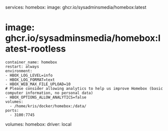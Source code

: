 services:
  homebox:
    image: ghcr.io/sysadminsmedia/homebox:latest
#   image: ghcr.io/sysadminsmedia/homebox:latest-rootless
    container_name: homebox
    restart: always
    environment:
    - HBOX_LOG_LEVEL=info
    - HBOX_LOG_FORMAT=text
    - HBOX_WEB_MAX_FILE_UPLOAD=10
    # Please consider allowing analytics to help us improve Homebox (basic computer information, no personal data)
    - HBOX_OPTIONS_ALLOW_ANALYTICS=false
    volumes:
      - /home/kris/docker/homebox:/data/
    ports:
      - 3100:7745

volumes:
   homebox:
     driver: local
